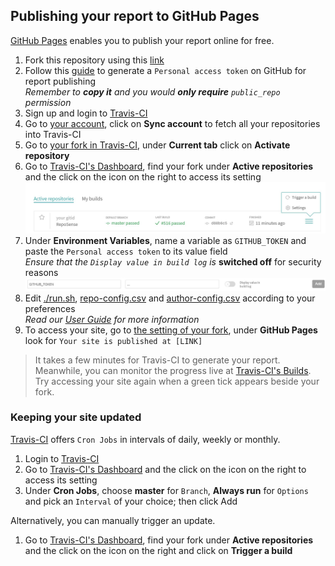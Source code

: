 ## Publishing your report to GitHub Pages

[GitHub Pages](https://pages.github.com/) enables you to publish your report online for free.

1. Fork this repository using this [link](https://github.com/RepoSense/publish-RepoSense/fork)
1. Follow this [guide](https://help.github.com/articles/creating-a-personal-access-token-for-the-command-line/) to generate a `Personal access token` on GitHub for report publishing <br/>
*Remember to **copy it** and you would **only require** `public_repo` permission*
1. Sign up and login to [Travis-CI](https://travis-ci.org/)
1. Go to [your account](https://travis-ci.org/account/repositories), click on **Sync account** to fetch all your repositories into Travis-CI
1. Go to [your fork in Travis-CI](https://travis-ci.org/search/publish-RepoSense/), under **Current tab** click on **Activate repository**
1. Go to [Travis-CI's Dashboard](https://travis-ci.org/dashboard), find your fork under **Active repositories** and the click on the icon on the right to access its setting
![Travis-CI Dashboard](images/publishingguide-travissetting.jpg "Travis-CI Dashboard")
1. Under **Environment Variables**, name a variable as `GITHUB_TOKEN` and paste the `Personal access token` to its value field <br/>
*Ensure that the `Display value in build log` is* **switched off** for security reasons
![Travis-CI Environment Variable](images/publishingguide-githubtoken.jpg "Travis-CI Environment Variable")
1. Edit [./run.sh](../../../../publish-RepoSense/edit/master/run.sh), [repo-config.csv](../../../edit/master/configs/repo-config.csv) and [author-config.csv](../../../edit/master/configs/author-config.csv) according to your preferences <br/>
*Read our [User Guide](UserGuide.md#customizing-the-analysis) for more information*
1. To access your site, go to [the setting of your fork](../../../../publish-RepoSense/settings), under **GitHub Pages** look for `Your site is published at [LINK]`

> It takes a few minutes for Travis-CI to generate your report. Meanwhile, you can monitor the progress live at [Travis-CI's Builds](https://travis-ci.org/dashboard/builds). <br/>
  Try accessing your site again when a green tick appears beside your fork.  
  
### Keeping your site updated

[Travis-CI](https://travis-ci.org/) offers `Cron Jobs` in intervals of daily, weekly or monthly.

1. Login to [Travis-CI](https://travis-ci.org/)
1. Go to [Travis-CI's Dashboard](https://travis-ci.org/dashboard) and the click on the icon on the right to access its setting
1. Under **Cron Jobs**, choose **master** for `Branch`, **Always run** for `Options` and pick an `Interval` of your choice; then click Add

Alternatively, you can manually trigger an update.

1. Go to [Travis-CI's Dashboard](https://travis-ci.org/dashboard), find your fork under **Active repositories** and the click on the icon on the right and click on **Trigger a build**
